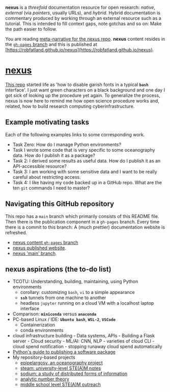 **nexus** is a *threefold* documentation resource for open research: *native*, *external* (via *pointers*, usually URLs), 
and *hybrid*. Hybrid documentation is commentary produced by working through an external resource such as a tutorial. This
is intended to fill context gaps, note gotchas and so on: Make the path easier to follow.


You are reading [meta-narrative for the nexus repo](https://github.com/robfatland/nexus). 
**nexus** content resides in the [`gh-pages` branch](https://github.com/robfatland/nexus/tree/gh-pages)
and this is published at [https://robfatland.github.io/nexus](https://robfatland.github.io/nexus).


# [nexus](https://robfatland.github.io/nexus/)


[This repo](https://github.com/robfatland/nexus/tree/main) started life as 'how to disable garish fonts in
a typical **`bash`** interface'. I just want green characters on a black background and one day I got sick of 
looking up the procedure yet again. To generalize the process, nexus is now here to remind me how open
science procedure works and, related, how to build research computing cyberinfrastructure.


## Example motivating tasks


Each of the following examples links to some corresponding work. 


- Task Zero: How do I manage Python environments?
- Task I wrote some code that is very specific to some oceanography data. How do I publish it as a package?
- Task 2: I derived some results as useful data. How do I publish it as an API-accessible resource?
- Task 3: I am working with some sensitive data and I want to be really careful about restricting access.
- Task 4: I like having my code backed up in a GitHub repo. What are the ten `git` commands I need to master?


## Navigating this GitHub repository


This repo has a `main` branch which primarily consists of this README file. Then there is the publication
component in a `gh-pages` branch. Every time there is a commit to this branch: A (much prettier) documentation
website is refreshed. 


- [nexus content `gh-pages` branch](https://github.com/robfatland/nexus/tree/gh-pages)
- [nexus published website](https://robfatland.github.io/nexus).
- [nexus 'main' branch](https://github.com/robfatland/nexus).


## nexus aspirations (the to-do list)

- TCOTU: Understanding, building, maintaining, using Python environments
    - corollary: customizing `bash`, `vi` to a simple appearance
    - **`ssh`** tunnels from one machine to another
    - headless `jupyter` running on a cloud VM with a localhost laptop interface
- Comparison: **`miniconda`** versus **`anaconda`**
- PC-based Linux / IDE: **`Ubuntu bash`**, **`WSL-2`**, **`VSCode`**
    - Containerization
    - conda environments
- cloud infrastructure building
        - Data systems, APIs
        - Building a Flask server
        - Cloud security
        - ML/AI: CNN, NLP
        - varieties of cloud CLI
        - cloud spend notification
        - stopping runaway cloud spend automatically
- [Python's guide to publishing a software package](https://packaging.python.org/en/latest/tutorials/packaging-projects/)
- My repository-based projects
    - [epipelargosy, an oceanography project]()
    - [steam: university-level STE(A)M notes](https://github.com/robfatland/steam)
    - [sodium: a study of distributed forms of information](https://github.com/robfatland/sodium)
    - [analytic number theory](https://github.com/robfatland/ant)
    - [middle school level STE(A)M outreach](https://github.com/robfatland/othermathclub)
